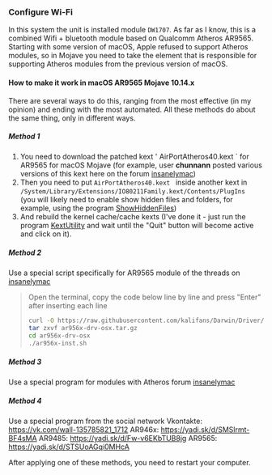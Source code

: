 ### Configure Wi-Fi

In this system the unit is installed module `DW1707`. As far as I know, this is a combined Wifi + bluetooth module based on Qualcomm Atheros AR9565. Starting with some version of macOS, Apple refused to support Atheros modules, so in Mojave you need to take the element that is responsible for supporting Atheros modules from the previous version of macOS.

#### How to make it work in macOS AR9565 Mojave 10.14.x

There are several ways to do this, ranging from the most effective (in my opinion) and ending with the most automated. All these methods do about the same thing, only in different ways.

##### Method 1

1. You need to download the patched kext ' AirPortAtheros40.kext ` for AR9565 for macOS Mojave (for example, user **chunnann** posted various versions of this kext here on the forum [insanelymac](https://www.insanelymac.com/forum/topic/312045-atheros-wireless-driver-os-x-101112-for-unsupported-cards/?page=17&tab=comments#comment-2509900))
2. Then you need to put `AirPortAtheros40.kext ` inside another kext in `/System/Library/Extensions/IO80211Family.kext/Contents/PlugIns ` (you will likely need to enable show hidden files and folders, for example, using the program [ShowHiddenFiles](https://gotoes.org/sales/ShowHiddenFilesMacOSX/How_To_Show_Hidden_Files.php))
3. And rebuild the kernel cache/cache kexts (I've done it - just run the program [KextUtility](http://cvad-mac.narod.ru/index/0-4) and wait until the "Quit" button will become active and click on it).

##### Method 2

Use a special script specifically for AR9565 module of the threads on [insanelymac](https://www.insanelymac.com/forum/topic/328426-qualcomm-atheros-ar9565-wireless-for-os-x-108-1014/)

> Open the terminal, copy the code below line by line and press "Enter" after inserting each line
>
> ```bash
> curl -O https://raw.githubusercontent.com/kalifans/Darwin/Driver/ar956x-drv-osx.tar.gz
> tar zxvf ar956x-drv-osx.tar.gz
> cd ar956x-drv-osx
> ./ar956x-inst.sh
> ```

##### Method 3

Use a special program for modules with Atheros forum [insanelymac](https://www.insanelymac.com/forum/files/file/956-atheros-installer-for-macos-mojave-and-catalina/)

##### Method 4

Use a special program from the social network Vkontakte: https://vk.com/wall-135785821_1712
AR946x: https://yadi.sk/d/SMSlrmt-BF4sMA
AR9485: https://yadi.sk/d/Fw-v6EKbTUB8jg
AR9565: https://yadi.sk/d/STSUoAGqi0MHcA

After applying one of these methods, you need to restart your computer.